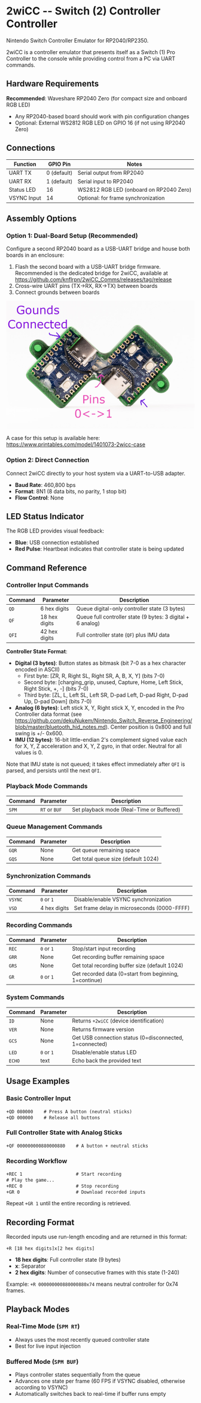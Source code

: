 # 2wiCC -- Switch (2) Controller Controller
Nintendo Switch Controller Emulator for RP2040/RP2350.

2wiCC is a controller emulator that presents itself as a Switch (1) Pro Controller to the console while providing control from a PC via UART commands.

## Hardware Requirements

**Recommended**: Waveshare RP2040 Zero (for compact size and onboard RGB LED)
- Any RP2040-based board should work with pin configuration changes
- Optional: External WS2812 RGB LED on GPIO 16 (if not using RP2040 Zero)

## Connections

| Function | GPIO Pin | Notes |
|----------|----------|-------|
| UART TX | 0 (default) | Serial output from RP2040 |
| UART RX | 1 (default) | Serial input to RP2040 |
| Status LED | 16 | WS2812 RGB LED (onboard on RP2040 Zero) |
| VSYNC Input | 14 | Optional: for frame synchronization |

## Assembly Options

### Option 1: Dual-Board Setup (Recommended)
Configure a second RP2040 board as a USB-UART bridge and house both boards in an enclosure:
1. Flash the second board with a USB-UART bridge firmware.  Recommended is the dedicated bridge for 2wiCC, available at https://github.com/knflrpn/2wiCC_Comms/releases/tag/release
2. Cross-wire UART pins (TX→RX, RX→TX) between boards
3. Connect grounds between boards

![Internals](/images/2wiCCInternals.jpg)

A case for this setup is available here: https://www.printables.com/model/1401073-2wicc-case

### Option 2: Direct Connection
Connect 2wiCC directly to your host system via a UART-to-USB adapter.

- **Baud Rate**: 460,800 bps
- **Format**: 8N1 (8 data bits, no parity, 1 stop bit)
- **Flow Control**: None

## LED Status Indicator

The RGB LED provides visual feedback:
- **Blue**: USB connection established
- **Red Pulse**: Heartbeat indicates that controller state is being updated

## Command Reference

### Controller Input Commands

| Command | Parameter | Description |
|---------|-----------|-------------|
| `QD` | 6 hex digits | Queue digital-only controller state (3 bytes) |
| `QF` | 18 hex digits | Queue full controller state (9 bytes: 3 digital + 6 analog) |
| `QFI` | 42 hex digits | Full controller state (`QF`) plus IMU data |

**Controller State Format**:
- **Digital (3 bytes)**: Button states as bitmask (bit 7-0 as a hex character encoded in ASCII)
    - First byte: [ZR, R, Right SL, Right SR, A, B, X, Y] (bits 7-0)
    - Second byte: [charging_grip, unused, Capture, Home, Left Stick, Right Stick, +, -] (bits 7-0)
    - Third byte: [ZL, L, Left SL, Left SR, D-pad Left, D-pad Right, D-pad Up, D-pad Down] (bits 7-0)
- **Analog (6 bytes)**: Left stick X, Y, Right stick X, Y, encoded in the Pro Controller data format (see https://github.com/dekuNukem/Nintendo_Switch_Reverse_Engineering/blob/master/bluetooth_hid_notes.md).  Center position is 0x800 and full swing is +/- 0x600.
- **IMU (12 bytes)**: 16-bit little-endian 2's complement signed value each for X, Y, Z acceleration and X, Y, Z gyro, in that order.  Neutral for all values is 0.

Note that IMU state is not queued; it takes effect immediately after `QFI` is parsed, and persists until the next `QFI`.

### Playback Mode Commands

| Command | Parameter | Description |
|---------|-----------|-------------|
| `SPM` | `RT` or `BUF` | Set playback mode (Real-Time or Buffered) |

### Queue Management Commands

| Command | Parameter | Description |
|---------|-----------|-------------|
| `GQR` | None | Get queue remaining space |
| `GQS` | None | Get total queue size (default 1024) |

### Synchronization Commands

| Command | Parameter | Description |
|---------|-----------|-------------|
| `VSYNC` | `0` or `1` | Disable/enable VSYNC synchronization |
| `VSD` | 4 hex digits | Set frame delay in microseconds (0000-FFFF) |

### Recording Commands

| Command | Parameter | Description |
|---------|-----------|-------------|
| `REC` | `0` or `1` | Stop/start input recording |
| `GRR` | None | Get recording buffer remaining space |
| `GRS` | None | Get total recording buffer size (default 1024) |
| `GR` | `0` or `1` | Get recorded data (0=start from beginning, 1=continue) |

### System Commands

| Command | Parameter | Description |
|---------|-----------|-------------|
| `ID` | None | Returns `+2wiCC` (device identification) |
| `VER` | None | Returns firmware version |
| `GCS` | None | Get USB connection status (0=disconnected, 1=connected) |
| `LED` | `0` or `1` | Disable/enable status LED |
| `ECHO` | text | Echo back the provided text |

## Usage Examples

### Basic Controller Input
```
+QD 080000    # Press A button (neutral sticks)
+QD 000000    # Release all buttons
```

### Full Controller State with Analog Sticks
```
+QF 000000000880000880    # A button + neutral sticks
```

### Recording Workflow
```
+REC 1                    # Start recording
# Play the game...
+REC 0                    # Stop recording
+GR 0                     # Download recorded inputs
```

Repeat `+GR 1` until the entire recording is retrieved.

## Recording Format

Recorded inputs use run-length encoding and are returned in this format:
```
+R [18 hex digits]x[2 hex digits]
```
- **18 hex digits**: Full controller state (9 bytes)
- **x**: Separator
- **2 hex digits**: Number of consecutive frames with this state (1-240)

Example: `+R 000000000880000880x74` means neutral controller for 0x74 frames.

## Playback Modes

### Real-Time Mode (`SPM RT`)
- Always uses the most recently queued controller state
- Best for live input injection

### Buffered Mode (`SPM BUF`)
- Plays controller states sequentially from the queue
- Advances one state per frame (60 FPS if VSYNC disabled, otherwise according to VSYNC)
- Automatically switches back to real-time if buffer runs empty

